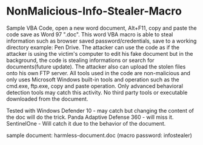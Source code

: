 # NonMalicious-Info-Stealer-Macro
Sample VBA Code, open a new word document, Alt+F11, copy and paste the code save as Word 97 ".doc".
This word VBA macro is able to steal information such as browser saved password/credentials, save to a working directory example: Pen Drive.
The attacker can use the code as if the attacker is using the victim's computer to edit his fake document but in the background,
the code is stealing informations or search for documents(future update). The attacker also can upload the stolen files onto his own FTP server.
All tools used in the code are non-malicious and only uses Microsoft Windows built-in tools and operation such as the cmd.exe, ftp.exe, 
copy and paste operation. Only advanced behavioral detection tools may catch this activity. No third party tools or executable downloaded
from the document.

Tested with
Windows Defender 10 - may catch but changing the content of the doc will do the trick.
Panda Adaptive Defense 360 - will miss it.
SentinelOne - Will catch it due to the behavior of the document.

sample document: harmless-document.doc (macro password: infostealer)
